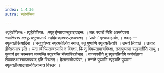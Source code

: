 ```yaml
---
index: 1.4.36
sutra: स्पृहेरीप्सितः

---
```

_स्पृहेरीप्सितः_ - स्पृहेरीप्सितः ।स्पृह ईप्सायाम्चुरादावदन्तः । ततः स्वार्थे णिचि अल्लोपस्य स्थानिवत्त्वाल्लघूपधगुणाऽभावे स्पृहिशब्दात्षष्ठएकवचनम् । 'प्रयोग' इत्यध्याहार्यम् । तदाह — स्पृहयतेरित्यादिना । ननुपुष्पेभ्यः स्पृहयती॑त्येव स्यात्, नतु पुष्पाणि स्पृहयतीत्यपि । उभयं त्विष्यते । तत्राह ईप्सितमात्र इति । यदा त्वीप्सितत्वस्यापि न विवक्षा, किं तु विषयतामात्रविवक्षा, तदापुष्पाणां स्पृहयती॑ति साधु ।कुमार्य इव कान्तस्य त्रस्यन्ति स्पृहयन्ति चे॑त्यादिदर्शनात् । वाक्यपदीये तु स्पृहयतियोगे कर्मसंज्ञायाः शेषषष्ठआश्चायमपवाद इति स्थितम् । हेलाराजोऽप्येवम् । तन्मते पुष्पाणि स्पृहयति पुष्पाणां स्पृहयतीत्याद्यसाध्वेवेत्यन्यत्र विस्तरः । 